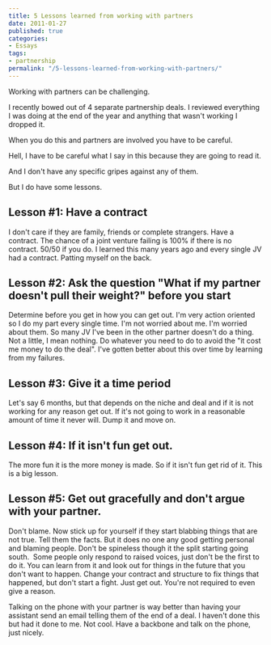 ```yaml
---
title: 5 Lessons learned from working with partners
date: 2011-01-27
published: true
categories:
- Essays
tags:
- partnership
permalink: "/5-lessons-learned-from-working-with-partners/"
---
```

Working with partners can be challenging.

I recently bowed out of 4 separate partnership deals. I reviewed everything I was doing at the end of the year and anything that wasn't working I dropped it.

When you do this and partners are involved you have to be careful.

Hell, I have to be careful what I say in this because they are going to read it.

And I don't have any specific gripes against any of them.

But I do have some lessons.

## Lesson #1: Have a contract
I don't care if they are family, friends or complete strangers. Have a contract. The chance of a joint venture failing is 100% if there is no contract. 50/50 if you do. I learned this many years ago and every single JV had a contract. Patting myself on the back.

## Lesson #2: Ask the question "What if my partner doesn't pull their weight?" before you start
Determine before you get in how you can get out. I'm very action oriented so I do my part every single time. I'm not worried about me. I'm worried about them. So many JV I've been in the other partner doesn't do a thing. Not a little, I mean nothing. Do whatever you need to do to avoid the "it cost me money to do the deal". I've gotten better about this over time by learning from my failures.

## Lesson #3: Give it a time period
Let's say 6 months, but that depends on the niche and deal and if it is not working for any reason get out. If it's not going to work in a reasonable amount of time it never will. Dump it and move on.

## Lesson #4: If it isn't fun get out.
The more fun it is the more money is made. So if it isn't fun get rid of it. This is a big lesson.

## Lesson #5: Get out gracefully and don't argue with your partner.
Don't blame. Now stick up for yourself if they start blabbing things that are not true. Tell them the facts. But it does no one any good getting personal and blaming people. Don't be spineless though it the split starting going south.  Some people only respond to raised voices, just don't be the first to do it. You can learn from it and look out for things in the future that you don't want to happen. Change your contract and structure to fix things that happened, but don't start a fight. Just get out. You're not required to even give a reason.

Talking on the phone with your partner is way better than having your assistant send an email telling them of the end of a deal. I haven't done this but had it done to me. Not cool. Have a backbone and talk on the phone, just nicely.